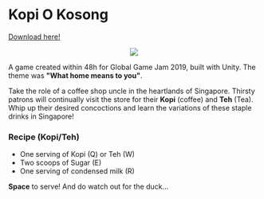 
# Kopi O Kosong
<a href="https://ggj.s3.amazonaws.com/games/2019/01/238404/src/6goJc/Build.zip">Download here!</a>
<p align="center">
  <img src="doc/kok.gif">
</p>

A game created within 48h for Global Game Jam 2019, built with Unity.
The theme was **"What home means to you"**.

Take the role of a coffee shop uncle in the heartlands of Singapore. Thirsty patrons will continually visit the store for their **Kopi** (coffee) and **Teh** (Tea). Whip up their desired concoctions and learn the variations of these staple drinks in Singapore! 

### Recipe (Kopi/Teh)
* One serving of Kopi (Q) or Teh (W)
* Two scoops of Sugar (E)
* One serving of condensed milk (R)

**Space** to serve!
And do watch out for the duck...
